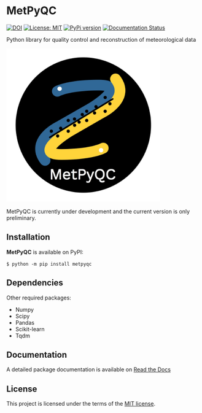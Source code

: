 # MetPyQC
[![DOI](https://zenodo.org/badge/442791183.svg)](https://zenodo.org/badge/latestdoi/442791183)
[![License: MIT](https://img.shields.io/badge/License-MIT-yellow.svg)](https://opensource.org/licenses/MIT)
[![PyPi version](https://badgen.net/pypi/v/metpyqc/)](https://pypi.python.org/pypi/MetPyQC/)
[![Documentation Status](https://readthedocs.org/projects/metpyqc/badge/?version=latest)](https://metpyqc.readthedocs.io/en/latest/?badge=latest)


Python library for quality control and reconstruction of meteorological data

<img src="docs/_static/logo_pyqc4.jpg" alt="drawing" width="400"/>

[//]:![MetPyQC](docs/_static/logo_pyqc4.jpg)

MetPyQC is currently under development and the current version is only preliminary. 

## Installation
**MetPyQC** is available on PyPI:

```console
$ python -m pip install metpyqc
```
## Dependencies

Other required packages:

- Numpy
- Scipy
- Pandas
- Scikit-learn
- Tqdm


## Documentation
A detailed package documentation is available on [Read the Docs](https://metpyqc.readthedocs.io)

## License
This project is licensed under the terms of the [MIT license](LICENSE).

